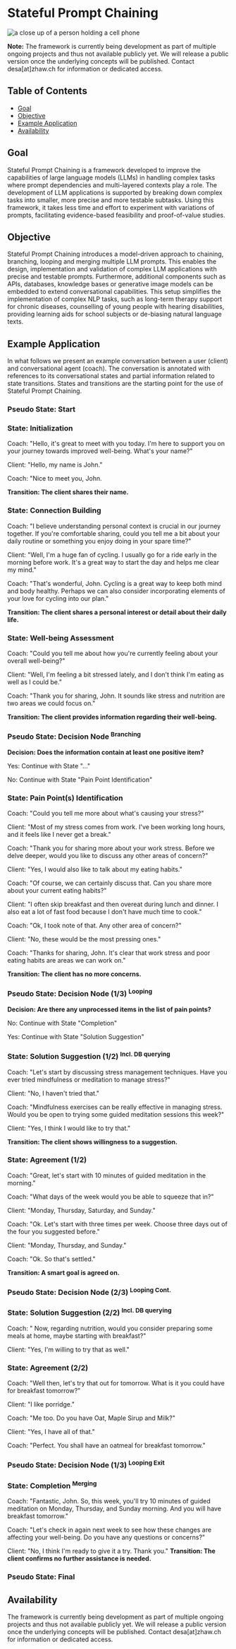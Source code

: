 # Stateful Prompt Chaining

<picture>
 <img alt="a close up of a person holding a cell phone" src="readme/pradamas-gifarry-889Qh5HJj4I-unsplash.jpg">
</picture>

**Note:** The framework is currently being development as part of multiple ongoing projects and thus not available publicly yet. We will release a public version once the underlying concepts will be published. Contact desa[at]zhaw.ch for information or dedicated access. 

## Table of Contents
- [Goal](#goal)
- [Objective](#objective)
- [Example Application](#example-application)
- [Availability](#availability)


## Goal

Stateful Prompt Chaining is a framework developed to improve the capabilities of large language models (LLMs) in handling complex tasks where prompt dependencies and multi-layered contexts play a role. The development of LLM applications is supported by breaking down complex tasks into smaller, more precise and more testable subtasks. Using this framework, it takes less time and effort to experiment with variations of prompts, facilitating evidence-based feasibility and proof-of-value studies.

## Objective

Stateful Prompt Chaining introduces a model-driven approach to chaining, branching, looping and merging multiple LLM prompts. This enables the design, implementation and validation of complex LLM applications with precise and testable prompts. Furthermore, additional components such as APIs, databases, knowledge bases or generative image models can be embedded to extend conversational capabilities. This setup simplifies the implementation of complex NLP tasks, such as long-term therapy support for chronic diseases, counselling of young people with hearing disabilities, providing learning aids for school subjects or de-biasing natural language texts.

## Example Application

In what follows we present an example conversation between a user (client) and conversational agent (coach). The conversation is annotated with references to its conversational states and partial information related to state transitions. States and transitions are the starting point for the use of Stateful Prompt Chaining.

### Pseudo State: Start

### State: Initialization
Coach: "Hello, it's great to meet with you today. I'm here to support you on your journey towards improved well-being. What's your name?"

Client: "Hello, my name is John."

Coach: "Nice to meet you, John.

**Transition: The client shares their name.**

### State: Connection Building
Coach: "I believe understanding personal context is crucial in our journey together. If you're comfortable sharing, could you tell me a bit about your daily routine or something you enjoy doing in your spare time?"

Client: "Well, I'm a huge fan of cycling. I usually go for a ride early in the morning before work. It's a great way to start the day and helps me clear my mind."

Coach: "That's wonderful, John. Cycling is a great way to keep both mind and body healthy. Perhaps we can also consider incorporating elements of your love for cycling into our plan."

**Transition: The client shares a personal interest or detail about their daily life.**

### State: Well-being Assessment
Coach: "Could you tell me about how you're currently feeling about your overall well-being?"

Client: "Well, I'm feeling a bit stressed lately, and I don't think I'm eating as well as I could be."

Coach: "Thank you for sharing, John. It sounds like stress and nutrition are two areas we could focus on."

**Transition: The client provides information regarding their well-being.**

### Pseudo State: Decision Node <sup>Branching</sup>
**Decision: Does the information contain at least one positive item?**

Yes: Continue with State "…"

No: Continue with State "Pain Point Identification"

### State: Pain Point(s) Identification
Coach: "Could you tell me more about what's causing your stress?"

Client: "Most of my stress comes from work. I've been working long hours, and it feels like I never get a break."

Coach: "Thank you for sharing more about your work stress. Before we delve deeper, would you like to discuss any other areas of concern?"

Client: "Yes, I would also like to talk about my eating habits."

Coach: "Of course, we can certainly discuss that. Can you share more about your current eating habits?"

Client: "I often skip breakfast and then overeat during lunch and dinner. I also eat a lot of fast food because I don't have much time to cook."

Coach: "Ok, I took note of that. Any other area of concern?"

Client: "No, these would be the most pressing ones."

Coach: "Thanks for sharing, John. It's clear that work stress and poor eating habits are areas we can work on."

**Transition: The client has no more concerns.**

### Pseudo State: Decision Node (1/3) <sup>Looping</sup>
**Decision: Are there any unprocessed items in the list of pain points?**

No: Continue with State "Completion"

Yes: Continue with State "Solution Suggestion"

### State: Solution Suggestion (1/2) <sup>Incl. DB querying</sup>
Coach: "Let's start by discussing stress management techniques. Have you ever tried mindfulness or meditation to manage stress?"

Client: "No, I haven't tried that."

Coach: "Mindfulness exercises can be really effective in managing stress. Would you be open to trying some guided meditation sessions this week?"

Client: "Yes, I think I would like to try that."

**Transition: The client shows willingness to a suggestion.**

### State: Agreement (1/2)
Coach: "Great, let's start with 10 minutes of guided meditation in the morning."

Coach: "What days of the week would you be able to squeeze that in?"

Client: "Monday, Thursday, Saturday, and Sunday."

Coach: "Ok. Let's start with three times per week. Choose three days out of the four you suggested before."

Client: "Monday, Thursday, and Sunday."

Coach: "Ok. So that's settled."

**Transition: A smart goal is agreed on.**

### Pseudo State: Decision Node (2/3) <sup>Looping Cont.</sup>

### State: Solution Suggestion (2/2) <sup>Incl. DB querying</sup>
Coach: " Now, regarding nutrition, would you consider preparing some meals at home, maybe starting with breakfast?"

Client: "Yes, I'm willing to try that as well."

### State: Agreement (2/2)
Coach: "Well then, let's try that out for tomorrow. What is it you could have for breakfast tomorrow?"

Client: "I like porridge."

Coach: "Me too. Do you have Oat, Maple Sirup and Milk?"

Client: "Yes, I have all of that."

Coach: "Perfect. You shall have an oatmeal for breakfast tomorrow."

### Pseudo State: Decision Node (1/3) <sup>Looping Exit</sup>

### State: Completion <sup>Merging</sup>
Coach: "Fantastic, John. So, this week, you'll try 10 minutes of guided meditation on Monday, Thursday, and Sunday morning. And you will have breakfast tomorrow."

Coach: "Let's check in again next week to see how these changes are affecting your well-being. Do you have any questions or concerns?"

Client: "No, I think I'm ready to give it a try. Thank you."
**Transition: The client confirms no further assistance is needed.**

### Pseudo State: Final

## Availability

The framework is currently being development as part of multiple ongoing projects and thus not available publicly yet. We will release a public version once the underlying concepts will be published. Contact desa[at]zhaw.ch for information or dedicated access.
